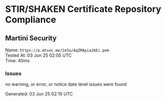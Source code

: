 # STIR/SHAKEN Certificate Repository Compliance

## Martini Security

Name: `https://p.mtsec.me/2e5a/AqZMApia2AEi.pem`\
Tested At: 03 Jun 25 02:05 UTC\
Time: 40ms

### Issues

no warning, or error, or notice date level issues were found

Generated: 03 Jun 25 02:15 UTC
